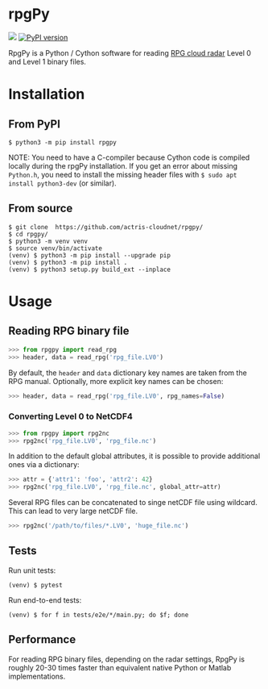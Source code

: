# rpgPy

![](https://github.com/actris-cloudnet/rpgpy/workflows/RpgPy%20CI/badge.svg)
[![PyPI version](https://badge.fury.io/py/rpgPy.svg)](https://badge.fury.io/py/rpgPy)

RpgPy is a Python / Cython software for reading [RPG cloud radar](https://www.radiometer-physics.de/products/microwave-remote-sensing-instruments/94-ghz-fmcw-doppler-cloud-radar/) Level 0 and Level 1 binary files.

# Installation

## From PyPI
```
$ python3 -m pip install rpgpy
```
NOTE: You need to have a C-compiler because Cython code is compiled locally during the rpgPy installation.
If you get an error about missing `Python.h`, you need to install the missing header files with `$ sudo apt install python3-dev` (or similar).

## From source
``` 
$ git clone  https://github.com/actris-cloudnet/rpgpy/
$ cd rpgpy/
$ python3 -m venv venv
$ source venv/bin/activate
(venv) $ python3 -m pip install --upgrade pip
(venv) $ python3 -m pip install .
(venv) $ python3 setup.py build_ext --inplace
```

# Usage

## Reading RPG binary file
```python
>>> from rpgpy import read_rpg
>>> header, data = read_rpg('rpg_file.LV0')
```
By default, the ```header``` and ```data``` dictionary key names are taken from the RPG manual. Optionally, 
more explicit key names can be chosen:
```python
>>> header, data = read_rpg('rpg_file.LV0', rpg_names=False)
```
### Converting Level 0 to NetCDF4
```python
>>> from rpgpy import rpg2nc
>>> rpg2nc('rpg_file.LV0', 'rpg_file.nc')
```
In addition to the default global attributes, it is possible to provide 
additional ones via a dictionary:
```python
>>> attr = {'attr1': 'foo', 'attr2': 42}
>>> rpg2nc('rpg_file.LV0', 'rpg_file.nc', global_attr=attr)
```
Several RPG files can be concatenated to singe netCDF file using wildcard.
This can lead to very large netCDF file.
```python
>>> rpg2nc('/path/to/files/*.LV0', 'huge_file.nc')
```

## Tests
Run unit tests:
```
(venv) $ pytest
```

Run end-to-end tests:
```
(venv) $ for f in tests/e2e/*/main.py; do $f; done
```


## Performance
For reading RPG binary files, depending on the radar settings, RpgPy is roughly 20-30 times faster than equivalent native Python or Matlab implementations.


